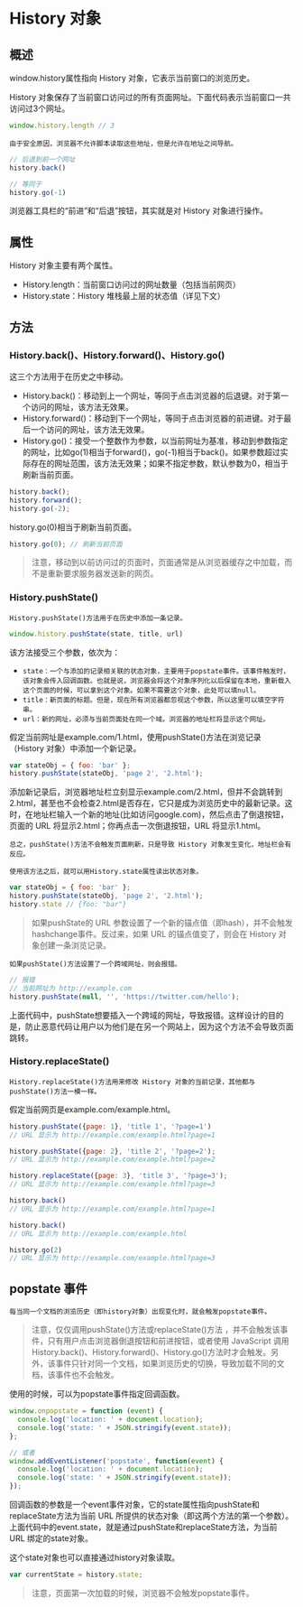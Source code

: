 # History 对象

## 概述

window.history属性指向 History 对象，它表示当前窗口的浏览历史。

History 对象保存了当前窗口访问过的所有页面网址。下面代码表示当前窗口一共访问过3个网址。

```javascript
window.history.length // 3
```

`由于安全原因，浏览器不允许脚本读取这些地址，但是允许在地址之间导航。`

```javascript
// 后退到前一个网址
history.back()

// 等同于
history.go(-1)
```

浏览器工具栏的“前进”和“后退”按钮，其实就是对 History 对象进行操作。

## 属性

History 对象主要有两个属性。

+ History.length：当前窗口访问过的网址数量（包括当前网页）
+ History.state：History 堆栈最上层的状态值（详见下文）

## 方法

### History.back()、History.forward()、History.go()

这三个方法用于在历史之中移动。

+ History.back()：移动到上一个网址，等同于点击浏览器的后退键。对于第一个访问的网址，该方法无效果。
+ History.forward()：移动到下一个网址，等同于点击浏览器的前进键。对于最后一个访问的网址，该方法无效果。
+ History.go()：接受一个整数作为参数，以当前网址为基准，移动到参数指定的网址，比如go(1)相当于forward()，go(-1)相当于back()。如果参数超过实际存在的网址范围，该方法无效果；如果不指定参数，默认参数为0，相当于刷新当前页面。

```javascript
history.back();
history.forward();
history.go(-2);
```

history.go(0)相当于刷新当前页面。

```javascript
history.go(0); // 刷新当前页面
```

> 注意，移动到以前访问过的页面时，页面通常是从浏览器缓存之中加载，而不是重新要求服务器发送新的网页。

### History.pushState()

`History.pushState()方法用于在历史中添加一条记录。`

```javascript
window.history.pushState(state, title, url)
```

该方法接受三个参数，依次为：

+ `state：一个与添加的记录相关联的状态对象，主要用于popstate事件。该事件触发时，该对象会传入回调函数。也就是说，浏览器会将这个对象序列化以后保留在本地，重新载入这个页面的时候，可以拿到这个对象。如果不需要这个对象，此处可以填null。`
+ `title：新页面的标题。但是，现在所有浏览器都忽视这个参数，所以这里可以填空字符串。`
+ `url：新的网址，必须与当前页面处在同一个域。浏览器的地址栏将显示这个网址。`

假定当前网址是example.com/1.html，使用pushState()方法在浏览记录（History 对象）中添加一个新记录。

```javascript
var stateObj = { foo: 'bar' };
history.pushState(stateObj, 'page 2', '2.html');
```

添加新记录后，浏览器地址栏立刻显示example.com/2.html，但并不会跳转到2.html，甚至也不会检查2.html是否存在，它只是成为浏览历史中的最新记录。这时，在地址栏输入一个新的地址(比如访问google.com)，然后点击了倒退按钮，页面的 URL 将显示2.html；你再点击一次倒退按钮，URL 将显示1.html。

`总之，pushState()方法不会触发页面刷新，只是导致 History 对象发生变化，地址栏会有反应。`

`使用该方法之后，就可以用History.state属性读出状态对象。`

```javascript
var stateObj = { foo: 'bar' };
history.pushState(stateObj, 'page 2', '2.html');
history.state // {foo: "bar"}
```

> 如果pushState的 URL 参数设置了一个新的锚点值（即hash），并不会触发hashchange事件。反过来，如果 URL 的锚点值变了，则会在 History 对象创建一条浏览记录。

`如果pushState()方法设置了一个跨域网址，则会报错。`

```javascript
// 报错
// 当前网址为 http://example.com
history.pushState(null, '', 'https://twitter.com/hello');
```

上面代码中，pushState想要插入一个跨域的网址，导致报错。这样设计的目的是，防止恶意代码让用户以为他们是在另一个网站上，因为这个方法不会导致页面跳转。

### History.replaceState()

`History.replaceState()方法用来修改 History 对象的当前记录，其他都与pushState()方法一模一样。`

假定当前网页是example.com/example.html。

```javascript
history.pushState({page: 1}, 'title 1', '?page=1')
// URL 显示为 http://example.com/example.html?page=1

history.pushState({page: 2}, 'title 2', '?page=2');
// URL 显示为 http://example.com/example.html?page=2

history.replaceState({page: 3}, 'title 3', '?page=3');
// URL 显示为 http://example.com/example.html?page=3

history.back()
// URL 显示为 http://example.com/example.html?page=1

history.back()
// URL 显示为 http://example.com/example.html

history.go(2)
// URL 显示为 http://example.com/example.html?page=3
```

## popstate 事件

`每当同一个文档的浏览历史（即history对象）出现变化时，就会触发popstate事件。`

> 注意，仅仅调用pushState()方法或replaceState()方法 ，并不会触发该事件，只有用户点击浏览器倒退按钮和前进按钮，或者使用 JavaScript 调用History.back()、History.forward()、History.go()方法时才会触发。另外，该事件只针对同一个文档，如果浏览历史的切换，导致加载不同的文档，该事件也不会触发。

使用的时候，可以为popstate事件指定回调函数。

```javascript
window.onpopstate = function (event) {
  console.log('location: ' + document.location);
  console.log('state: ' + JSON.stringify(event.state));
};

// 或者
window.addEventListener('popstate', function(event) {
  console.log('location: ' + document.location);
  console.log('state: ' + JSON.stringify(event.state));
});
```

回调函数的参数是一个event事件对象，它的state属性指向pushState和replaceState方法为当前 URL 所提供的状态对象（即这两个方法的第一个参数）。上面代码中的event.state，就是通过pushState和replaceState方法，为当前 URL 绑定的state对象。

这个state对象也可以直接通过history对象读取。

```javascript
var currentState = history.state;
```

> 注意，页面第一次加载的时候，浏览器不会触发popstate事件。
